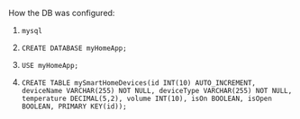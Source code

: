 How the DB was configured:

1. ```mysql```

2. ```CREATE DATABASE myHomeApp;```

3. ```USE myHomeApp;```

4. ```CREATE TABLE mySmartHomeDevices(id INT(10) AUTO_INCREMENT, deviceName VARCHAR(255) NOT NULL, deviceType VARCHAR(255) NOT NULL, temperature DECIMAL(5,2), volume INT(10), isOn BOOLEAN, isOpen BOOLEAN, PRIMARY KEY(id));```
